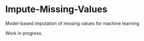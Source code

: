 # Impute-Missing-Values
Model-based imputation of missing values for machine learning

Work in progress.

